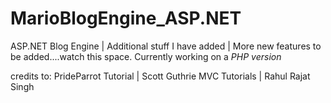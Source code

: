 MarioBlogEngine_ASP.NET
=======================

ASP.NET Blog Engine | Additional stuff I have added | More new features to be added....watch this space. Currently working on a *PHP version*



credits to: PrideParrot Tutorial | Scott Guthrie MVC Tutorials | Rahul Rajat Singh
